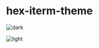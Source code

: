 # hex-iterm-theme

![dark](https://user-images.githubusercontent.com/1206676/90336180-f86bbf00-e014-11ea-86d5-ded84740ae61.png)

![light](https://user-images.githubusercontent.com/1206676/90336183-fd307300-e014-11ea-9667-41cef9285ac2.png)